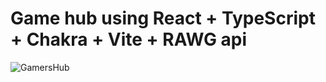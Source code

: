 # Game hub using React + TypeScript + Chakra + Vite + RAWG api

![GamersHub](https://github.com/user-attachments/assets/4ce79d07-2aed-441e-8274-9551b74cb45b)



